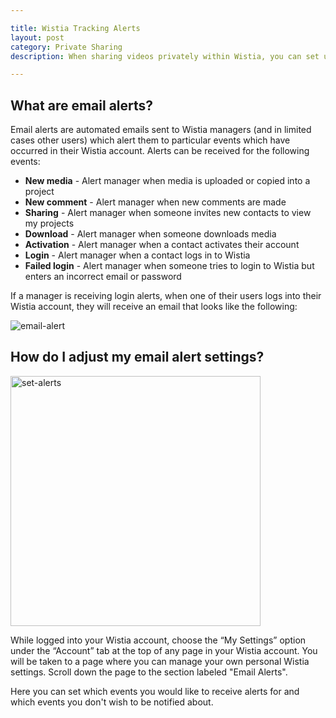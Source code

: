 ```yaml
---

title: Wistia Tracking Alerts
layout: post
category: Private Sharing
description: When sharing videos privately within Wistia, you can set up email alerts to stay in the know on how your contacts are navigating through your content. Learn more here!

---
```


## What are email alerts? ##

Email alerts are automated emails sent to Wistia managers (and in limited cases other users) which alert them to particular events which have occurred in their Wistia account.  Alerts can be received for the following events:

*  **New media** - Alert manager when media is uploaded or copied into a project
*  **New comment** - Alert manager when new comments are made
*  **Sharing** - Alert manager when someone invites new contacts to view my projects
*  **Download** - Alert manager when someone downloads media
*  **Activation** - Alert manager when a contact activates their account
*  **Login** - Alert manager when a contact logs in to Wistia
*  **Failed login** - Alert manager when someone tries to login to Wistia but enters an incorrect email or password

If a manager is receiving login alerts, when one of their users logs into their Wistia account, they will receive an email that looks like the following:

<div class="post_image center"><img src="http://embed.wistia.com/deliveries/c22979b067d1d27a52f6ec7877dfaa2eca3b2a0f.png" alt="email-alert" /></div>

## How do I adjust my email alert settings?

<div class="post_image float_right"><img src="http://embed.wistia.com/deliveries/78f98c321a07bdf4dba2ec03e3cb7fdc57f4bfeb.png" alt="set-alerts" width="400px" /></div>

While logged into your Wistia account, choose the “My Settings” option under the “Account” tab at the top of any page in your Wistia account. You will be taken to a page where you can manage your own personal Wistia settings.  Scroll down the page to the section labeled "Email Alerts".

Here you can set which events you would like to receive alerts for and which events you don't wish to be notified about.

